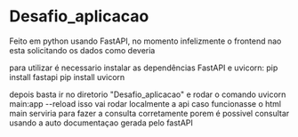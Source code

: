 # Desafio_aplicacao

Feito em python usando FastAPI, no momento infelizmente o frontend nao esta solicitando os dados como deveria

para utilizar é necessario instalar as dependências FastAPI e uvicorn: 
pip install fastapi
pip install uvicorn

depois basta ir no diretorio "Desafio_aplicacao" e rodar o comando uvicorn main:app --reload
isso vai rodar localmente a api
caso funcionasse o html main serviria para fazer a consulta corretamente porem é possivel consultar usando a auto documentaçao gerada pelo fastAPI
